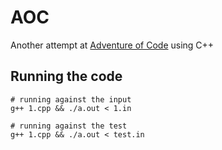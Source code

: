 # AOC

Another attempt at [Adventure of Code](https://adventofcode.com/) using C++

## Running the code

```shell
# running against the input
g++ 1.cpp && ./a.out < 1.in

# running against the test
g++ 1.cpp && ./a.out < test.in
```
